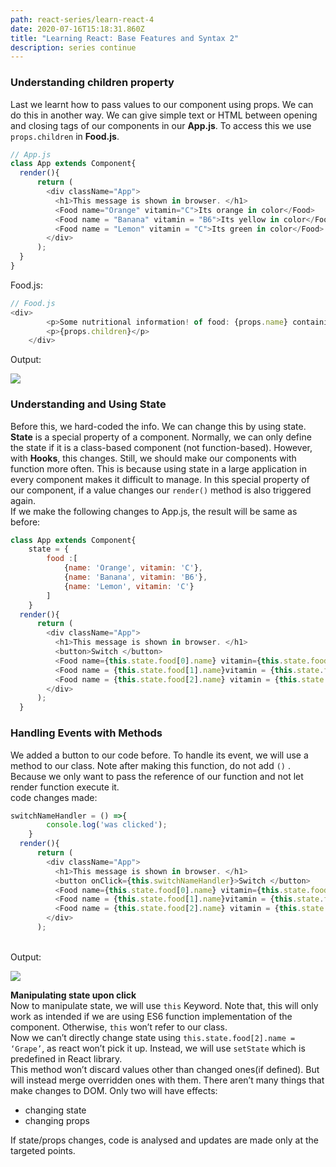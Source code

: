 ```yaml
---
path: react-series/learn-react-4
date: 2020-07-16T15:18:31.860Z
title: "Learning React: Base Features and Syntax 2"
description: series continue
---
```

### Understanding children property

Last we learnt how to pass values to our component using props. We can do this in another way. We can give simple text or HTML between opening and closing tags of our components in our **App.js**. To access this we use `props.children` in **Food.js**.

```javascript
// App.js
class App extends Component{
  render(){
      return (
        <div className="App">
          <h1>This message is shown in browser. </h1>
          <Food name="Orange" vitamin="C">Its orange in color</Food>
          <Food name = "Banana" vitamin = "B6">Its yellow in color</Food>   
          <Food name = "Lemon" vitamin = "C">Its green in color</Food>  
        </div>
      );
  }
}
```

Food.js:

```javascript
// Food.js
<div>
        <p>Some nutritional information! of food: {props.name} containing vitamin {props.vitamin} </p>
        <p>{props.children}</p>
    </div>
```

Output:

![](https://cdn-images-1.medium.com/max/800/1*U6kR_RJft8kneYmTLaaPOg.png)

### Understanding and Using State

Before this, we hard-coded the info. We can change this by using state. **State** is a special property of a component. Normally, we can only define the state if it is a class-based component (not function-based). However, with **Hooks**, this changes. Still, we should make our components with function more often. This is because using state in a large application in every component makes it difficult to manage. In this special property of our component, if a value changes our `render()` method is also triggered again.\
If we make the following changes to App.js, the result will be same as before:



```javascript
class App extends Component{
    state = {
        food :[
            {name: 'Orange', vitamin: 'C'}, 
            {name: 'Banana', vitamin: 'B6'},    
            {name: 'Lemon', vitamin: 'C'}   
        ]
    }
  render(){
      return (
        <div className="App">
          <h1>This message is shown in browser. </h1>
          <button>Switch </button>
          <Food name={this.state.food[0].name} vitamin={this.state.food[0].vitamin}>Its orange in color</Food>
          <Food name = {this.state.food[1].name}vitamin = {this.state.food[1].vitamin}>Its yellow in color</Food>   
          <Food name = {this.state.food[2].name} vitamin = {this.state.food[2].vitamin}>Its green in color</Food>   
        </div>
      );
  }
```

### Handling Events with Methods

We added a button to our code before. To handle its event, we will use a method to our class. Note after making this function, do not add `()` . Because we only want to pass the reference of our function and not let render function execute it.\
code changes made:

```javascript
switchNameHandler = () =>{
        console.log('was clicked');
    }
  render(){
      return (
        <div className="App">
          <h1>This message is shown in browser. </h1>
          <button onClick={this.switchNameHandler}>Switch </button>
          <Food name={this.state.food[0].name} vitamin={this.state.food[0].vitamin}>Its orange in color</Food>
          <Food name = {this.state.food[1].name}vitamin = {this.state.food[1].vitamin}>Its yellow in color</Food>   
          <Food name = {this.state.food[2].name} vitamin = {this.state.food[2].vitamin}>Its green in color</Food>   
        </div>
      );
```

\
Output:

![](https://cdn-images-1.medium.com/max/800/1*8Ejy4v1GKOxiGQvFaf0eLw.gif)

**Manipulating state upon click**\
Now to manipulate state, we will use `this` Keyword. Note that, this will only work as intended if we are using ES6 function implementation of the component. Otherwise, `this` won’t refer to our class.\
Now we can’t directly change state using `this.state.food[2].name = ‘Grape’`, as react won’t pick it up. Instead, we will use `setState` which is predefined in React library.\
This method won’t discard values other than changed ones(if defined). But will instead merge overridden ones with them. There aren’t many things that make changes to DOM. Only two will have effects:

* changing state
* changing props

If state/props changes, code is analysed and updates are made only at the targeted points.
